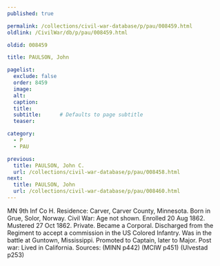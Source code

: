 ```yaml
---
published: true

permalink: /collections/civil-war-database/p/pau/008459.html
oldlink: /CivilWar/db/p/pau/008459.html

oldid: 008459

title: PAULSON, John

pagelist:
  exclude: false
  order: 8459
  image: 
  alt:
  caption:
  title:
  subtitle:      # Defaults to page subtitle
  teaser:

category: 
  - P 
  - PAU

previous:
  title: PAULSON, John C.
  url: /collections/civil-war-database/p/pau/008458.html  
next:
  title: PAULSON, John
  url: /collections/civil-war-database/p/pau/008460.html   
---
```

MN 9th Inf Co H. Residence: Carver, Carver County, Minnesota. Born in Grue, Solor, Norway. Civil War: Age not shown. Enrolled 20 Aug 1862. Mustered 27 Oct 1862. Private. Became a Corporal. Discharged from the Regiment to accept a commission in the US Colored Infantry. Was in the battle at Guntown, Mississippi. Promoted to Captain, later to Major. Post war: Lived in California. Sources: (MINN p442) (MCIW p451) (Ulvestad p253)